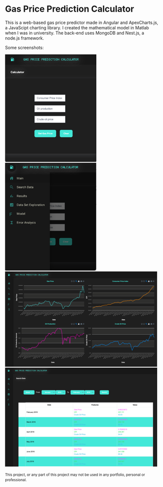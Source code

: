 <h1> Gas Price Prediction Calculator</h1>

This is a web-based gas price predictor made in Angular and ApexCharts.js, a JavaScipt charting library.
I created the mathematical model in Matlab when I was in university. The back-end uses MongoDB and Nest.js, a node.js
framework.

Some screenshots: 

<img src="https://github.com/nour-habib/gas-price-prediction-angular/blob/main/calc.png" width="300"></img>
<img src="https://github.com/nour-habib/gas-price-prediction-angular/blob/main/menu.png" width="300"></img>
<img src="https://github.com/nour-habib/gas-price-prediction-angular/blob/main/charts.png" width="500"></img>
<img src="https://github.com/nour-habib/gas-price-prediction-angular/blob/main/search.png" width="500"></img>


<small>This project, or any part of this project may not be used in any portfolio, personal or professional.</small>
